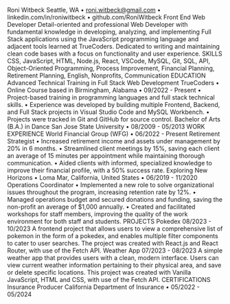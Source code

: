 Roni Witbeck
Seattle, WA • roni.witbeck@gmail.com • linkedin.com/in/roniwitbeck • github.com/RoniWitbeck
Front End Web Developer
Detail-oriented and professional Web Developer with fundamental knowledge in developing,
analyzing, and implementing Full Stack applications using the JavaScript programming
language and adjacent tools learned at TrueCoders. Dedicated to writing and maintaining
clean code bases with a focus on functionality and user experience.
SKILLS
CSS, JavaScript, HTML, Node.js, React, VSCode, MySQL, Git, SQL, API, Object-Oriented
Programming, Process Improvement, Financial Planning, Retirement Planning, English,
Nonprofits, Communication
EDUCATION
Advanced Technical Training in Full Stack Web Development
TrueCoders • Online Course based in Birmingham, Alabama • 09/2022 - Present
• Project-based training in programming languages and full stack technical skills.
• Experience was developed by building multiple Frontend, Backend, and Full Stack projects in
Visual Studio Code and MySQL Workbench.
• Projects were tracked in Git and GitHub for source control.
Bachelor of Arts (B.A.) in Dance
San Jose State University • 08/2009 - 05/2013
WORK EXPERIENCE
World Financial Group (WFG) • 06/2022 - Present
Retirement Strategist
• Increased retirement income and assets under management by 20% in 6 months.
• Streamlined client meetings by 15%, saving each client an average of 15 minutes per
appointment while maintaining thorough communication.
• Aided clients with informed, specialized knowledge to improve their financial profile, with a
50% success rate.
Exploring New Horizons • Loma Mar, California, United States • 06/2019 - 11/2020
Operations Coordinator
• Implemented a new role to solve organizational issues throughout the program, increasing
retention rate by 12%.
• Managed operations budget and secured donations and funding, saving the non-profit an
average of $1,000 annually.
• Created and facilitated workshops for staff members, improving the quality of the work
environment for both staff and students.
PROJECTS
Pokedex
08/2023 - 10/2023
A frontend project that allows users to view a comprehensive list of pokemon in the form of a
pokedex, and enables multiple filter components to cater to user searches. The project was
created with React.js and React Router, with use of the Fetch API.
Weather App
07/2023 - 08/2023
A simple weather app that provides users with a clean, modern interface. Users can view
current weather information pertaining to their physical area, and save or delete specific
locations. This project was created with Vanilla JavaScript, HTML and CSS, with use of the Fetch
API.
CERTIFICATIONS
Insurance Producer
California Department of Insurance • 05/2022 - 05/2024
